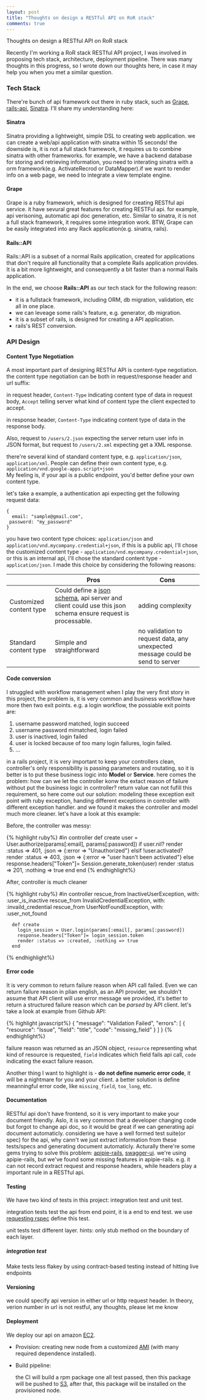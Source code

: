 ```yaml
---
layout: post
title: "Thoughts on design a RESTful API on RoR stack"
comments: true
---
```

Thoughts on design a RESTful API on RoR stack

Recently I'm working a RoR stack RESTful API project, I was involved in proposing tech stack, architecture, deployment pipeline. There was many thoughts in this progress, so I wrote down our thoughts here, in case it may help you when you met a similar question.

### Tech Stack

There're bunch of api framework out there in ruby stack, such as [Grape](https://github.com/intridea/grape), [rails-api](https://github.com/rails-api/rails-api), [Sinatra](https://github.com/bmizerany/sinatra). I'll share my understanding here:

#### Sinatra
Sinatra providing a lightweight, simple DSL to creating web application. we can create a web/api application with sinatra within 15 seconds! the downside is, it is not a full stack framework, it requires us to combine sinatra with other frameworks. for example, we have a backend database for storing and retrieving information, you need to interating sinatra with a orm framework(e.g. ActivateRecrod or DataMapper).if we want to render info on a web page, we need to integrate a view template engine.

#### Grape
Grape is a ruby framework, which is designed for creating RESTful api service. it have sevural great features for creating RESTFul api. for example, api verisoning, automatic api doc generation, etc. Similar to sinatra, it is not a full stack framework, it requires some integration work. BTW, Grape can be easily integrated into any Rack application(e.g. sinatra, rails).

#### Rails::API
Rails::API is a subset of a normal Rails application, created for applications that don't require all functionality that a complete Rails application provides. It is a bit more lightweight, and consequently a bit faster than a normal Rails application. 

In the end, we choose **Rails::API** as our tech stack for the following reason:

+ it is a fullstack framework, including ORM, db migration, validation, etc all in one place.
+ we can leveage some rails's feature, e.g. generator, db migration.
+ it is a subset of rails, is designed for creating a API application.
+ rails's REST conversion.

### API Design
#### Content Type Negotiation


A most important part of designing RESTful API is content-type negotiation. the content type negotiation can be both in request/response header and url suffix:

in request header, `Content-Type` indicating content type of data in request body, `Accept` telling server what kind of content type the client expected to accept.  

in response header, `Content-Type` indicating content type of data in the response body.    

Also, request to `/users/2.json` expecting the server return user info in JSON format, but request to `/users/2.xml` expecting get a XML response.

there're several kind of standard content type, e.g. `application/json`, `application/xml`. 
People can define their own content type, e.g. `application/vnd.google-apps.script+json`  
My feeling is, if your api is a public endpoint, you'd better define your own content type. 

let's take a example, a authentication api expecting get the following request data:

    {
      email: "sample@gmail.com",
     password: "my_password"
    }

you have two content type choices: `application/json` and `application/vnd.mycompany.credential+json`, if this is a public api, I'll chose the customized content type - `application/vnd.mycompany.credential+json`, or this is an internal api, I'll chose the standard content type - `application/json`. I made this choice by considering the following reasons:


|                               | Pros                                                                                                                                    | Cons                                                                           |
| ----------------------------- | --------------------------------------------------------------------------------------------------------------------------------------- | ------------------------------------------------------------------------------ |
| Customized content type       | Could define a [json schema](http://json-schema.org/), api server and client could use this json schema ensure request is processable.  | adding complexity                                                              
| Standard content type         | Simple and straightforward                                                                                                              | no validation to request data, any unexpected message could be send to server  


#### Code conversion

I struggled with workflow management when I play the very first story in this project, the problem is, it is very common and business workflow have more then two exit points. e.g. a login workflow, the possiable exit points are:

1. username password matched, login succeed
2. username password mimatched, login failed
3. user is inactived, login failed
4. user is locked because of too many login failures, login failed.
5. …

in a rails project, it is very important to keep your controllers clean, controller's only responsibility is passing parameters and routating, so it is better is to put these business logic into **Model** or **Service**. here comes the problem: how can we let the controller konw the extact reason of failure without put the business logic in controller? return value can not fufill this requirement, so here come out our solution: modeling these exception exit point with ruby exception, handing different exceptions in controller with different exception handler. and we found it makes the controller and model much more cleaner. let's have a look at this example:


Before, the controller was messy:

{% highlight ruby%}
      #in controller
      def create
        user = User.authorize(params[:email], params[:password])
        if user.nil?
          render :status => 401, :json => {:error => "Unauthorized"}
        elsif !user.activated?
          render :status => 403, :json => {:error => "user hasn't been activated"}
        else
          response.headers["Token"]= Session.generate_token(user)
          render :status => 201, :nothing => true
        end
      end
{% endhighlight%}

After, controller is much cleaner

{% highlight ruby%}
      #in controller
      rescue_from InactiveUserException, with: :user_is_inactive
      rescue_from InvalidCredentialException, with: :invaild_credential
      rescue_from UserNotFoundException, with: :user_not_found

      def create
        login_session = User.login(params[:email], params[:password])
        response.headers["Token"]= login_session.token
        render :status => :created, :nothing => true
      end
{% endhighlight%}

#### Error code
It is very common to return failure reason when API call failed. Even we can return failure reason in plian english, as an API provider, we shouldn't assume that API client will use error message we provided, it's better to return a structured failure reason which can be *parsed* by API client. let's take a look at example from Github API:

{% highlight javascript%}
    {
      "message": "Validation Failed",
        "errors": [
        {
          "resource": "Issue",
          "field": "title",
          "code": "missing_field"
        }
      ]
    }
{% endhighlight%}

failure reason was returned as an JSON object, `resource` representing what kind of resource is requested, `field` indicates which field fails api call, `code` indicating the exact faliure reason. 

Another thing I want to highlight is - **do not define numeric error code**, it will be a nightmare for you and your client. a better solution is define meanningful error code, like `missing_field`, `too_long`, etc.

#### Documentation
RESTful api don't have frontend, so it is very important to make your document friendly. Aslo, it is very common that a developer changing code but forgot to change api doc, so it would be great if we can generating api document automaticly. considering we have a well formed test suite(or spec) for the api, why cann't we just extract information from these tests/specs and generating document automaticly. Acturally there're some gems trying to solve this problem: [apipie-rails](https://github.com/Pajk/apipie-rails), [swagger-ui](https://github.com/wordnik/swagger-ui).
we're using apipie-rails, but we've found some missing features in apipie-rails. e.g. it can not record extract request and response headers, while headers play a important rule in a RESTful api.


#### Testing
We have two kind of tests in this project: integration test and unit test.

integration tests test the api from end point, it is a end to end test. we use [requesting rspec](https://github.com/rspec/rspec-rails#request-specs) define this test.  

unit tests test different layer. hints: only stub method on the boundary of each layer.

##### integration test
Make tests less flakey by using contract-based testing instead of hitting live endpoints


#### Versioning

we could specify api version in either url or http request header. In theory, verion number in url is not restful, any thoughts, please let me know

#### Deployment

We deploy our api on amazon [EC2](http://en.wikipedia.org/wiki/Amazon_Elastic_Compute_Cloud).

+ Provision:
  creating new node from a customized [AMI](http://en.wikipedia.org/wiki/Amazon_Machine_Image) (with many required dependence installed). 

+ Build pipeline:

  the CI will build a rpm package one all test passed, then this package will be pushed to [S3](http://en.wikipedia.org/wiki/Amazon_S3), after that, this package will be installed on the provisioned node.
